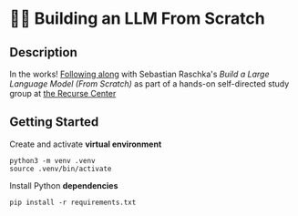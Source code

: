 # 🧠🤖 Building an LLM From Scratch

## Description

In the works! [Following along](https://github.com/rasbt/LLMs-from-scratch) with Sebastian Raschka's *Build a Large Language Model (From Scratch)* as part of a hands-on self-directed study group at [the Recurse Center](https://www.recurse.com)


## Getting Started

Create and activate **virtual environment**
```
python3 -m venv .venv
source .venv/bin/activate
```

Install Python **dependencies**
```
pip install -r requirements.txt
```

